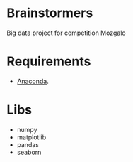 # Brainstormers
Big data project for competition Mozgalo

# Requirements
- [Anaconda](https://www.continuum.io/downloads).

# Libs
- numpy
- matplotlib
- pandas
- seaborn
